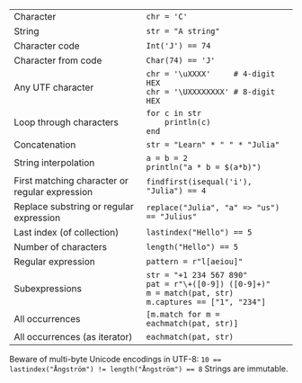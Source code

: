 |                                                |                                                                                                                    |
| ---------------------------------------------- | ------------------------------------------------------------------------------------------------------------------ |
| Character                                      | `chr = 'C'`                                                                                                        |
| String                                         | `str = "A string"`                                                                                                 |
| Character code                                 | `Int('J') == 74`                                                                                                   |
| Character from code                            | `Char(74) == 'J'`                                                                                                  |
| Any UTF character                              | `chr = '\uXXXX'     # 4-digit HEX`<br>`chr = '\UXXXXXXXX' # 8-digit HEX`                                           |
| Loop through characters                        | `for c in str`<br>`    println(c)`<br>`end`                                                                        |
| Concatenation                                  | `str = "Learn" * " " * "Julia"`                                                                                    |
| String interpolation                           | `a = b = 2`<br>`println("a * b = $(a*b)")`                                                                         |
| First matching character or regular expression | `findfirst(isequal('i'), "Julia") == 4`                                                                            |
| Replace substring or regular expression        | `replace("Julia", "a" => "us") == "Julius"`                                                                        |
| Last index (of collection)                     | `lastindex("Hello") == 5`                                                                                          |
| Number of characters                           | `length("Hello") == 5`                                                                                             |
| Regular expression                             | `pattern = r"l[aeiou]"`                                                                                            |
| Subexpressions                                 | `str = "+1 234 567 890"`<br>`pat = r"\+([0-9]) ([0-9]+)"`<br>`m = match(pat, str)`<br>`m.captures == ["1", "234"]` |
| All occurrences                                | `[m.match for m = eachmatch(pat, str)]`                                                                            |
| All occurrences (as iterator)                  | `eachmatch(pat, str)`                                                                                              |


Beware of multi-byte Unicode encodings in UTF-8:
`10 == lastindex("Ångström") != length("Ångström") == 8`
Strings are immutable.
